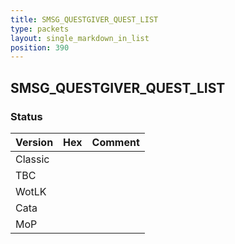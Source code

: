 ```yaml
---
title: SMSG_QUESTGIVER_QUEST_LIST
type: packets
layout: single_markdown_in_list
position: 390
---
```


## SMSG_QUESTGIVER_QUEST_LIST

### Status

Version    | Hex        | Comment
---------- | ---------- | ---------- 
Classic    |            |
TBC        |            |
WotLK      |            |
Cata       |            |
MoP        |            |